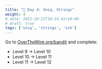 ```yaml
---
title: "🧵 Day 4: Uniq, Strings"
weight: 4
# date: 2022-10-22T10:35:41+10:00
# draft: true
tags: ['uniq', 'strings', 'ssh']
---
```


Go to [OverTheWire.org/bandit](https://overthewire.org/wargames/bandit/) and complete:
- Level 9 → Level 10
- Level 10 → Level 11
- Level 11 → Level 12